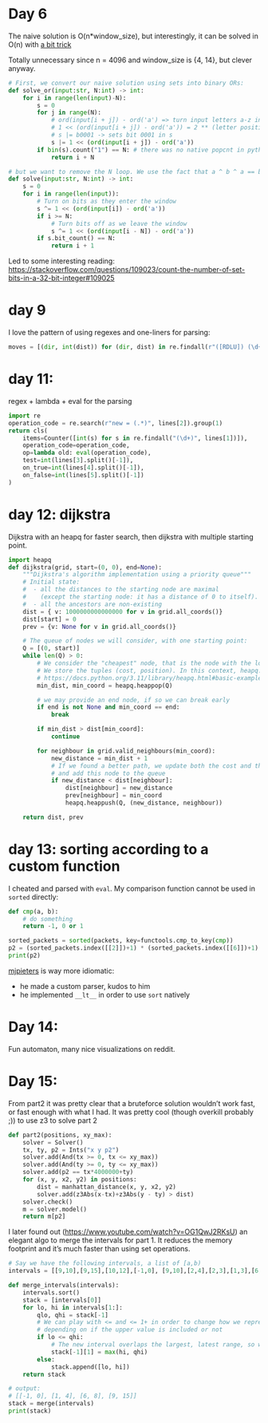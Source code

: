 # Day 6

The naive solution is O(n*window_size), but interestingly, it can be solved in O(n) with [a bit trick](https://www.mattkeeter.com/blog/2022-12-10-xor/)

Totally unnecessary since n = 4096 and window_size is {4, 14}, but clever anyway.

```python
# First, we convert our naive solution using sets into binary ORs:
def solve_or(input:str, N:int) -> int:
    for i in range(len(input)-N):
        s = 0
        for j in range(N):
            # ord(input[i + j]) - ord('a') => turn input letters a-z into 0-26
            # 1 << (ord(input[i + j]) - ord('a')) = 2 ** (letter position)
            # s |= b0001 -> sets bit 0001 in s
            s |= 1 << (ord(input[i + j]) - ord('a'))
        if bin(s).count("1") == N: # there was no native popcnt in python until 3.10
            return i + N

# but we want to remove the N loop. We use the fact that a ^ b ^ a == b
def solve(input:str, N:int) -> int:
    s = 0
    for i in range(len(input)):
        # Turn on bits as they enter the window
        s ^= 1 << (ord(input[i]) - ord('a'))
        if i >= N:
            # Turn bits off as we leave the window
            s ^= 1 << (ord(input[i - N]) - ord('a'))
        if s.bit_count() == N:
            return i + 1
```

Led to some interesting reading: https://stackoverflow.com/questions/109023/count-the-number-of-set-bits-in-a-32-bit-integer#109025

# day 9

I love the pattern of using regexes and one-liners for parsing:

```python
moves = [(dir, int(dist)) for (dir, dist) in re.findall(r"([RDLU]) (\d+)", input)]
```
# day 11:

regex + lambda + eval for the parsing

```python
import re
operation_code = re.search(r"new = (.*)", lines[2]).group(1)
return cls(
    items=Counter([int(s) for s in re.findall("(\d+)", lines[1])]),
    operation_code=operation_code,
    op=lambda old: eval(operation_code),
    test=int(lines[3].split()[-1]),
    on_true=int(lines[4].split()[-1]),
    on_false=int(lines[5].split()[-1])
)
```


# day 12: dijkstra

Dijkstra with an heapq for faster search, then dijkstra with multiple starting point.

```python
import heapq
def dijkstra(grid, start=(0, 0), end=None):
    """Dijkstra's algorithm implementation using a priority queue"""
    # Initial state:
    #  - all the distances to the starting node are maximal
    #    (except the starting node: it has a distance of 0 to itself).
    #  - all the ancestors are non-existing
    dist = { v: 1000000000000000 for v in grid.all_coords()}
    dist[start] = 0
    prev = {v: None for v in grid.all_coords()}

    # The queue of nodes we will consider, with one starting point:
    Q = [(0, start)]
    while len(Q) > 0:
        # We consider the "cheapest" node, that is the node with the lowest cost.
        # We store the tuples (cost, position). In this context, heapq.heappop compares on the cost
        # https://docs.python.org/3.11/library/heapq.html#basic-examples
        min_dist, min_coord = heapq.heappop(Q)

        # we may provide an end node, if so we can break early
        if end is not None and min_coord == end:
            break

        if min_dist > dist[min_coord]:
            continue

        for neighbour in grid.valid_neighbours(min_coord):
            new_distance = min_dist + 1
            # If we found a better path, we update both the cost and the predecessor
            # and add this node to the queue
            if new_distance < dist[neighbour]:
                dist[neighbour] = new_distance
                prev[neighbour] = min_coord
                heapq.heappush(Q, (new_distance, neighbour))

    return dist, prev
```

# day 13: sorting according to a custom function

I cheated and parsed with `eval`. My comparison function cannot be used in `sorted` directly:

```python
def cmp(a, b):
    # do something
    return -1, 0 or 1

sorted_packets = sorted(packets, key=functools.cmp_to_key(cmp))
p2 = (sorted_packets.index([[2]])+1) * (sorted_packets.index([[6]])+1)
print(p2)
```

[mjpieters](https://github.com/mjpieters/adventofcode/blob/master/2022/Day%2013.ipynb) is way more idiomatic:
 - he made a custom parser, kudos to him
 - he implemented `__lt__` in order to use `sort` natively

# Day 14:

Fun automaton, many nice visualizations on reddit.

# Day 15:

From part2 it was pretty clear that a bruteforce solution wouldn’t work fast, or fast enough with what I had.
It was pretty cool (though overkill probably ;)) to use z3 to solve part 2

```python
def part2(positions, xy_max):
    solver = Solver()
    tx, ty, p2 = Ints("x y p2")
    solver.add(And(tx >= 0, tx <= xy_max))
    solver.add(And(ty >= 0, ty <= xy_max))
    solver.add(p2 == tx*4000000+ty)
    for (x, y, x2, y2) in positions:
        dist = manhattan_distance(x, y, x2, y2)
        solver.add(z3Abs(x-tx)+z3Abs(y - ty) > dist)
    solver.check()
    m = solver.model()
    return m[p2]
```

I later found out (https://www.youtube.com/watch?v=OG1QwJ2RKsU) an elegant algo to merge the intervals for part 1. It
reduces the memory footprint and it’s much faster than using set operations.

```python
# Say we have the following intervals, a list of [a,b)
intervals = [[9,10],[9,15],[10,12],[-1,0], [9,10],[2,4],[2,3],[1,3],[6,8]]

def merge_intervals(intervals):
    intervals.sort()
    stack = [intervals[0]]
    for lo, hi in intervals[1:]:
        qlo, qhi = stack[-1]
        # We can play with <= and <= 1+ in order to change how we represent those ranges,
        # depending on if the upper value is included or not
        if lo <= qhi:
            # The new interval overlaps the largest, latest range, so we update the max
            stack[-1][1] = max(hi, qhi)
        else:
            stack.append([lo, hi])
    return stack

# output:
# [[-1, 0], [1, 4], [6, 8], [9, 15]]
stack = merge(intervals)
print(stack)
```